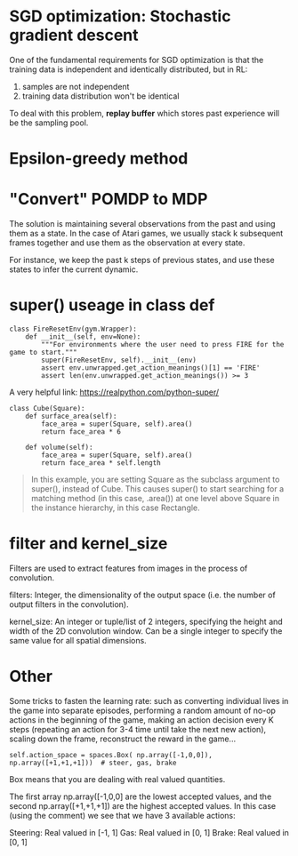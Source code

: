 # SGD optimization: Stochastic gradient descent
One of the fundamental requirements for SGD optimization is that the training data is independent and identically distributed, but in RL:
1. samples are not independent
2. training data distribution won't be identical

To deal with this problem, **replay buffer** which stores past experience will be the sampling pool.

# Epsilon-greedy method

# "Convert" POMDP to MDP
The solution is maintaining several observations from the past and using them as a state. In the case of Atari games, we usually stack k subsequent frames together and use them as the observation at every state. 

For instance, we keep the past k steps of previous states, and use these states to infer the current dynamic.

# super() useage in class def
``` 
class FireResetEnv(gym.Wrapper):
    def __init__(self, env=None):
        """For environments where the user need to press FIRE for the game to start."""
        super(FireResetEnv, self).__init__(env)
        assert env.unwrapped.get_action_meanings()[1] == 'FIRE'
        assert len(env.unwrapped.get_action_meanings()) >= 3
```  
A very helpful link: https://realpython.com/python-super/
```
class Cube(Square):
    def surface_area(self):
        face_area = super(Square, self).area()
        return face_area * 6

    def volume(self):
        face_area = super(Square, self).area()
        return face_area * self.length
```
> In this example, you are setting Square as the subclass argument to super(), instead of Cube. This causes super() to start searching for a matching method (in this case, .area()) at one level above Square in the instance hierarchy, in this case Rectangle.
> 
# filter and kernel_size
Filters are used to extract features from images in the process of convolution.

filters: Integer, the dimensionality of the output space (i.e. the number of output filters in the convolution).

kernel_size: An integer or tuple/list of 2 integers, specifying the height and width of the 2D convolution window. Can be a single integer to specify the same value for all spatial dimensions.

# Other 
Some tricks to fasten the learning rate: such as converting individual lives in the game into separate episodes, performing a random amount of no-op actions in the beginning of the game, making an action decision every K steps (repeating an action for 3-4 time until take the next new action), scaling down the frame, reconstruct the reward in the game...

``` 
self.action_space = spaces.Box( np.array([-1,0,0]), np.array([+1,+1,+1]))  # steer, gas, brake
``` 

Box means that you are dealing with real valued quantities.

The first array np.array([-1,0,0] are the lowest accepted values, and the second np.array([+1,+1,+1]) are the highest accepted values. In this case (using the comment) we see that we have 3 available actions:

Steering: Real valued in [-1, 1]
Gas: Real valued in [0, 1]
Brake: Real valued in [0, 1]
